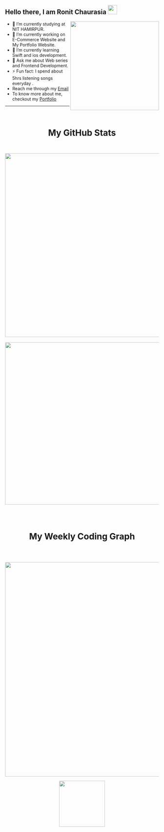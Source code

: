## Hello there, I am Ronit Chaurasia <img src="https://raw.githubusercontent.com/MartinHeinz/MartinHeinz/master/wave.gif" width="30px">

<img src="https://user-images.githubusercontent.com/71219159/138565763-45a07e89-78a2-4ee1-9403-50a638a4c464.gif" width="290px" align="right"/>

- 👯 I’m currently studying at NIT HAMIRPUR.
- 🔭 I’m currently working on E-Commerce Website and My Portfolio Website.
- 🌱 I’m currently learning Swift and ios development.
- 💬 Ask me about Web series and Frontend Development.
- ⚡ Fun fact: I spend about 5hrs listening songs everyday .
- Reach me through my <a href="mailto:rchaurasianith@gmail.com">Email</a>
- To know more about me, checkout my <a href="https://ronit-chaurasia.github.io/Ronit-chaurasia-portfolio/">Portfolio</a>

<hr><br>

<h1 align="center">My GitHub Stats</h1><br>
<p align="center">
<a href="https://github.com/anuraghazra/github-readme-stats" display="inline" align="center">
<img src="https://github-readme-stats.vercel.app/api?username=Ronit-Chaurasia&show_icons=true&hide_border=false&theme=midnight-purple" width="600px" display="inline"/>
</a>
<br> <br>
<img src="https://github-readme-stats.vercel.app/api/top-langs/?username=Ronit-Chaurasia&exclude_repo=github-readme-                     stats,anuraghazra.github.io&theme=midnight-purple&layout=compact" width="530px"/>
</p>
<br><br>

<h1 align="center">My Weekly Coding Graph</h1>
<br><br>
<p align="center">
<a href="https://github.com/anuraghazra/github-readme-stats">
  <img align="center" src="https://github-readme-stats.vercel.app/api/wakatime?username=@Ronit_Chaurasia&theme=vision-friendly-dark" width="700px" />
</a>
</p>
<p align="center">
    <img align="center" src="https://komarev.com/ghpvc/?username=Ronit-Chaurasia&color=blueviolet" width="150px">
</p>




